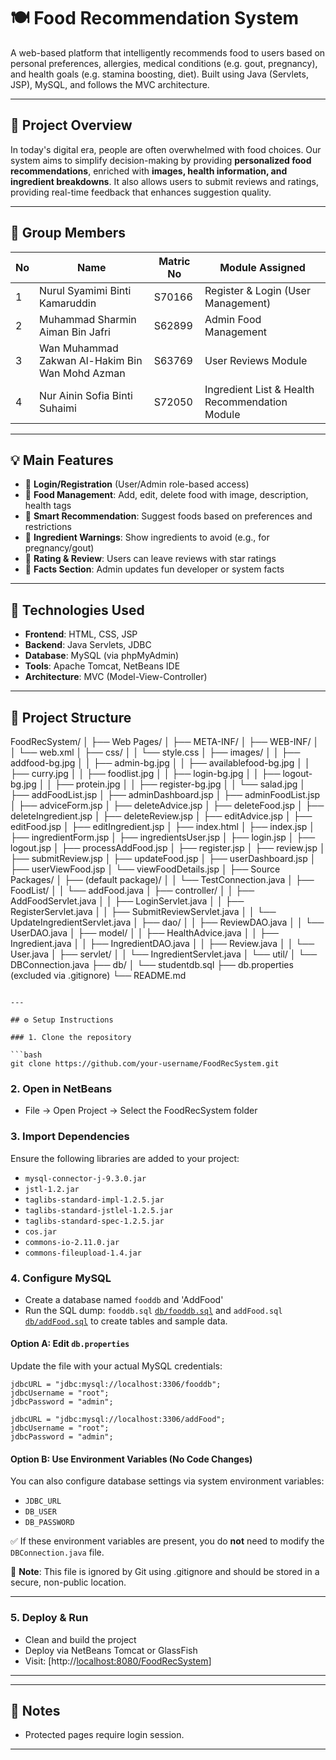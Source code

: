 # 🍽️ Food Recommendation System 

A web-based platform that intelligently recommends food to users based on personal preferences, allergies, medical conditions (e.g. gout, pregnancy), and health goals (e.g. stamina boosting, diet). Built using Java (Servlets, JSP), MySQL, and follows the MVC architecture.

---

## 📌 Project Overview

In today's digital era, people are often overwhelmed with food choices. Our system aims to simplify decision-making by providing **personalized food recommendations**, enriched with **images, health information, and ingredient breakdowns**. It also allows users to submit reviews and ratings, providing real-time feedback that enhances suggestion quality.

---

## 👥 Group Members

| No | Name                                             | Matric No | Module Assigned                                |
|----|--------------------------------------------------|-----------|-------------------------------------------------|
| 1  | Nurul Syamimi Binti Kamaruddin                   | S70166    | Register & Login (User Management)              |
| 2  | Muhammad Sharmin Aiman Bin Jafri                 | S62899    | Admin Food Management                           |
| 3  | Wan Muhammad Zakwan Al-Hakim Bin Wan Mohd Azman | S63769    | User Reviews Module                 |
| 4  | Nur Ainin Sofia Binti Suhaimi                    | S72050    | Ingredient List & Health Recommendation Module  |

---

## 💡 Main Features

- 👥 **Login/Registration** (User/Admin role-based access)
- 🍛 **Food Management**: Add, edit, delete food with image, description, health tags
- 🧠 **Smart Recommendation**: Suggest foods based on preferences and restrictions
- 🌿 **Ingredient Warnings**: Show ingredients to avoid (e.g., for pregnancy/gout)
- 🌟 **Rating & Review**: Users can leave reviews with star ratings
- 📢 **Facts Section**: Admin updates fun developer or system facts

---

## 🧰 Technologies Used

- **Frontend**: HTML, CSS, JSP
- **Backend**: Java Servlets, JDBC
- **Database**: MySQL (via phpMyAdmin)
- **Tools**: Apache Tomcat, NetBeans IDE
- **Architecture**: MVC (Model-View-Controller)

---

## 🧱 Project Structure

FoodRecSystem/
│
├── Web Pages/
│   ├── META-INF/
│   ├── WEB-INF/
│   │   └── web.xml
│   ├── css/
│   │   └── style.css
│   ├── images/
│   │   ├── addfood-bg.jpg
│   │   ├── admin-bg.jpg
│   │   ├── availablefood-bg.jpg
│   │   ├── curry.jpg
│   │   ├── foodlist.jpg
│   │   ├── login-bg.jpg
│   │   ├── logout-bg.jpg
│   │   ├── protein.jpg
│   │   ├── register-bg.jpg
│   │   └── salad.jpg
│   ├── addFoodList.jsp
│   ├── adminDashboard.jsp
│   ├── adminFoodList.jsp
│   ├── adviceForm.jsp
│   ├── deleteAdvice.jsp
│   ├── deleteFood.jsp
│   ├── deleteIngredient.jsp
│   ├── deleteReview.jsp
│   ├── editAdvice.jsp
│   ├── editFood.jsp
│   ├── editIngredient.jsp
│   ├── index.html
│   ├── index.jsp
│   ├── ingredientForm.jsp
│   ├── ingredientsUser.jsp
│   ├── login.jsp
│   ├── logout.jsp
│   ├── processAddFood.jsp
│   ├── register.jsp
│   ├── review.jsp
│   ├── submitReview.jsp
│   ├── updateFood.jsp
│   ├── userDashboard.jsp
│   ├── userViewFood.jsp
│   └── viewFoodDetails.jsp
│
├── Source Packages/
│   ├── (default package)/
│   │   └── TestConnection.java
│   ├── FoodList/
│   │   └── addFood.java
│   ├── controller/
│   │   ├── AddFoodServlet.java
│   │   ├── LoginServlet.java
│   │   ├── RegisterServlet.java
│   │   ├── SubmitReviewServlet.java
│   │   └── UpdateIngredientServlet.java
│   ├── dao/
│   │   ├── ReviewDAO.java
│   │   └── UserDAO.java
│   ├── model/
│   │   ├── HealthAdvice.java
│   │   ├── Ingredient.java
│   │   ├── IngredientDAO.java
│   │   ├── Review.java
│   │   └── User.java
│   ├── servlet/
│   │   └── IngredientServlet.java
│   └── util/
│       └── DBConnection.java
├── db/
│   └── studentdb.sql
├── db.properties (excluded via .gitignore)
└── README.md
```

---

## ⚙️ Setup Instructions

### 1. Clone the repository

```bash
git clone https://github.com/your-username/FoodRecSystem.git
```

### 2. Open in NetBeans

- File → Open Project → Select the FoodRecSystem folder

### 3. Import Dependencies

Ensure the following libraries are added to your project:
- `mysql-connector-j-9.3.0.jar`
- `jstl-1.2.jar`
- `taglibs-standard-impl-1.2.5.jar`
- `taglibs-standard-jstlel-1.2.5.jar`
- `taglibs-standard-spec-1.2.5.jar`
- `cos.jar`
- `commons-io-2.11.0.jar`
- `commons-fileupload-1.4.jar`


### 4. Configure MySQL

- Create a database named `fooddb` and 'AddFood'
- Run the SQL dump: `fooddb.sql` [`db/fooddb.sql`](db/fooddb.sql) and `addFood.sql` [`db/addFood.sql`](db/addFood.sql) to create tables and sample data.

#### Option A: Edit `db.properties`
Update the file with your actual MySQL credentials:

```properties
jdbcURL = "jdbc:mysql://localhost:3306/fooddb";
jdbcUsername = "root";
jdbcPassword = "admin";
```

```properties
jdbcURL = "jdbc:mysql://localhost:3306/addFood";
jdbcUsername = "root";
jdbcPassword = "admin";
```

#### Option B: Use Environment Variables (No Code Changes)
You can also configure database settings via system environment variables:

- `JDBC_URL`
- `DB_USER`
- `DB_PASSWORD`

✅ If these environment variables are present, you do **not** need to modify the `DBConnection.java` file.


🚫 **Note**: This file is ignored by Git using .gitignore and should be stored in a secure, non-public location.

---

### 5. Deploy & Run

- Clean and build the project
- Deploy via NetBeans Tomcat or GlassFish
- Visit: [http://[localhost:8080/FoodRecSystem](http://localhost:8080/FoodRecSystem/)]

---

---

## 📌 Notes
- Protected pages require login session.

---
